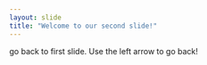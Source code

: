 ```yaml
---
layout: slide
title: "Welcome to our second slide!"
---
```

go back to first slide.
Use the left arrow to go back!
